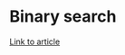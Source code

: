 # Binary search

[Link to article](http://www.growingwiththeweb.com/2012/11/algorithm-binary-search.html)